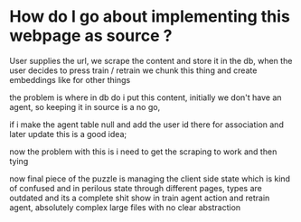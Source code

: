 # How do I go about implementing this webpage as source ?

User supplies the url, we scrape the content and store it in the db,
when the user decides to press train / retrain we chunk this thing and create embeddings like for other things

the problem is where in db do i put this content, initially we don't have an agent, so keeping it in source is a no go,

if i make the agent table null and add the user id there for association and later update this is a good idea;

now the problem with this is i need to get the scraping to work and then tying 

now final piece of the puzzle is managing the client side state which is kind of confused and in perilous state through different pages, types are outdated and its a complete shit show in train agent action and retrain agent, absolutely complex large files with no clear abstraction